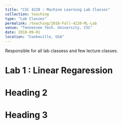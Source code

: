 ```yaml
---
title: "CSC 4220 : Machine Learning Lab Classes"
collection: teaching
type: "Lab Classes"
permalink: /teaching/2018-Fall-4220-ML-Lab
venue: "Tennessee Tech. University, CSC"
date: 2018-09-01
location: "Cookeville, USA"
---
```


Responsible for all lab classess and few lecture classes.

Lab 1 : Linear Regaression 
======

Heading 2
======

Heading 3
======
